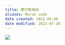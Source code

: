 ```yaml
---
title: 摩尔斯电码
aliases: Morse code
date created: 2022-06-09
date modified: 2022-07-20
---
```


![](https://my-public-pic.oss-cn-hangzhou.aliyuncs.com/202205132042270.png)
